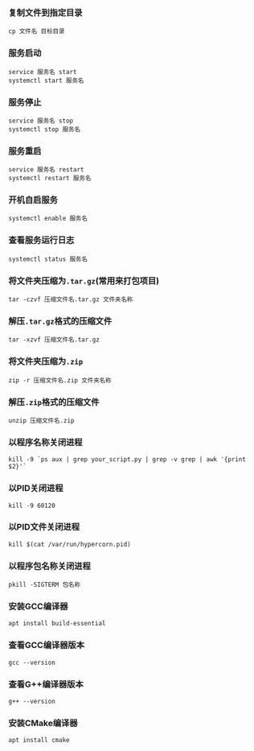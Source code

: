 ### 复制文件到指定目录
    cp 文件名 目标目录
### 服务启动
    service 服务名 start
    systemctl start 服务名
### 服务停止
    service 服务名 stop
    systemctl stop 服务名
### 服务重启
    service 服务名 restart
    systemctl restart 服务名
### 开机自启服务
    systemctl enable 服务名
### 查看服务运行日志
    systemctl status 服务名
### 将文件夹压缩为`.tar.gz`(常用来打包项目)
    tar -czvf 压缩文件名.tar.gz 文件夹名称
### 解压`.tar.gz`格式的压缩文件
    tar -xzvf 压缩文件名.tar.gz
### 将文件夹压缩为`.zip`
    zip -r 压缩文件名.zip 文件夹名称
### 解压`.zip`格式的压缩文件
    unzip 压缩文件名.zip
### 以程序名称关闭进程
    kill -9 `ps aux | grep your_script.py | grep -v grep | awk '{print $2}'`
### 以PID关闭进程
    kill -9 60120
### 以PID文件关闭进程
    kill $(cat /var/run/hypercorn.pid)
### 以程序包名称关闭进程
    pkill -SIGTERM 包名称
### 安装GCC编译器
    apt install build-essential
### 查看GCC编译器版本
    gcc --version
### 查看G++编译器版本
    g++ --version
### 安装CMake编译器
    apt install cmake
